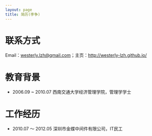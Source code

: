 ```yaml
---
layout: page
title: 简历(李争)
---
```


# 联系方式

Email：westerly.lzh@gmail.com；主页：<http://westerly-lzh.github.io/>

# 教育背景

- 2006.09 ~ 2010.07 西南交通大学经济管理学院，管理学学士

# 工作经历

- 2010.07 ～ 2012.05 深圳市金蝶中间件有限公司，IT民工




